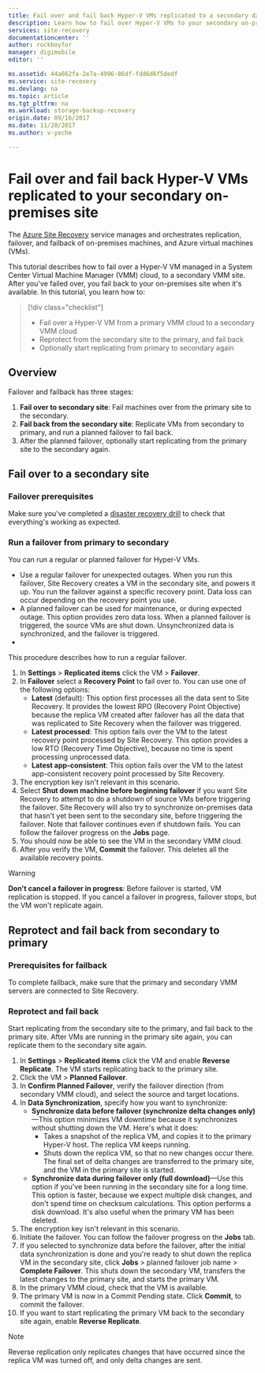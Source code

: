 ```yaml
---
title: Fail over and fail back Hyper-V VMs replicated to a secondary data center with Site Recovery | Azure
description: Learn how to fail over Hyper-V VMs to your secondary on-premises site and fail back to primary site, with Azure Site Recovery
services: site-recovery
documentationcenter: ''
author: rockboyfor
manager: digimobile
editor: ''

ms.assetid: 44a662fa-2e7a-4996-86df-fdd6d6f5dedf
ms.service: site-recovery
ms.devlang: na
ms.topic: article
ms.tgt_pltfrm: na
ms.workload: storage-backup-recovery
origin.date: 09/16/2017
ms.date: 11/20/2017
ms.author: v-yeche

---
```


# Fail over and fail back Hyper-V VMs replicated to your secondary on-premises site

The [Azure Site Recovery](site-recovery-overview.md) service manages and orchestrates replication, failover, and failback of on-premises machines, and Azure virtual machines (VMs).

This tutorial describes how to fail over a Hyper-V VM managed in a System Center Virtual Machine Manager (VMM) cloud, to a secondary VMM site. After you've failed over, you fail back to your on-premises site when it's available. In this tutorial, you learn how to:

> [!div class="checklist"]
> * Fail over a Hyper-V VM from a primary VMM cloud to a secondary VMM cloud
> * Reprotect from the secondary site to the primary, and fail back
> * Optionally start replicating from primary to secondary again

## Overview

Failover and failback has three stages:

1. **Fail over to secondary site**: Fail machines over from the primary site to the secondary.
2. **Fail back from the secondary site**: Replicate VMs from secondary to primary, and run a planned failover to fail back.
3. After the planned failover, optionally start replicating from the primary site to the secondary again.

## Fail over to a secondary site

### Failover prerequisites

Make sure you've completed a [disaster recovery drill](tutorial-dr-drill-secondary.md) to check that everything's working as expected.

### Run a failover from primary to secondary

You can run a regular or planned failover for Hyper-V VMs.

- Use a regular failover for unexpected outages. When you run this failover, Site Recovery creates a VM in the secondary site, and powers it up. You run the failover against a specific recovery point. Data loss can occur depending on the recovery point you use.
- A planned failover can be used for maintenance, or during expected outage. This option provides zero data loss. When a planned failover is triggered, the source VMs are shut down. Unsynchronized data is synchronized, and the failover is triggered. 
- 
This procedure describes how to run a regular failover.

1. In **Settings** > **Replicated items** click the VM > **Failover**.
2. In **Failover** select a **Recovery Point** to fail over to. You can use one of the following options:
    - **Latest** (default): This option first processes all the data sent to Site Recovery. It provides the lowest RPO (Recovery Point Objective) because the replica VM created after failover has all the data that was replicated to Site Recovery when the failover was triggered.
    - **Latest processed**: This option fails over the VM to the latest recovery point processed by Site Recovery. This option provides a low RTO (Recovery Time Objective), because no time is spent processing unprocessed data.
    - **Latest app-consistent**: This option fails over the VM to the latest app-consistent recovery point processed by Site Recovery. 
3. The encryption key isn't relevant in this scenario.
4. Select **Shut down machine before beginning failover** if you want Site Recovery to attempt to do a shutdown of source VMs before triggering the failover. Site Recovery will also try to synchronize on-premises data that hasn't yet been sent to the secondary site, before triggering the failover. Note that failover continues even if shutdown fails. You can follow the failover progress on the **Jobs** page.
5. You should now be able to see the VM in the secondary VMM cloud.
6. After you verify the VM, **Commit** the failover. This deletes all the available recovery points.

> [!WARNING]
> **Don't cancel a failover in progress**: Before failover is started, VM replication is stopped. If you cancel a failover in progress, failover stops, but the VM won't replicate again.  

## Reprotect and fail back from secondary to primary

### Prerequisites for failback

To complete failback, make sure that the primary and secondary VMM servers are connected to Site Recovery.

### Reprotect and fail back

Start replicating from the secondary site to the primary, and fail back to the primary site. After VMs are running in the primary site again, you can replicate them to the secondary site again.  

1. In **Settings** > **Replicated items** click the VM  and enable **Reverse Replicate**. The VM starts replicating back to the primary site.
2. Click the VM > **Planned Failover**.
3. In **Confirm Planned Failover**, verify the failover direction (from secondary VMM cloud), and select the source and target locations. 
4. In **Data Synchronization**, specify how you want to synchronize:
    - **Synchronize data before failover (synchronize delta changes only)**—This option minimizes VM downtime because it synchronizes without shutting down the VM. Here's what it does:
        - Takes a snapshot of the replica VM, and copies it to the primary Hyper-V host. The replica VM keeps running.
        - Shuts down the replica VM, so that no new changes occur there. The final set of delta changes are transferred to the primary site, and the VM in the primary site is started.
    - **Synchronize data during failover only (full download)**—Use this option if you've been running in the secondary site for a long time. This option is faster, because we expect multiple disk changes, and don't spend time on checksum calculations. This option performs a disk download. It's also useful when the primary VM has been deleted.
5. The encryption key isn't relevant in this scenario.
6. Initiate the failover. You can follow the failover progress on the **Jobs** tab.
7. If you selected to synchronize data before the failover, after the initial data synchronization is done and you're ready to shut down the replica VM in the secondary site, click **Jobs** > planned failover job name > **Complete Failover**. This shuts down the secondary VM, transfers the latest changes to the primary site, and starts the primary VM.
8. In the primary VMM cloud, check that the VM is available.
9. The primary VM is now in a Commit Pending state. Click **Commit**, to commit the failover.
10. If you want to start replicating the primary VM back to the secondary site again, enable **Reverse Replicate**.

> [!NOTE]
> Reverse replication only replicates changes that have occurred since the replica VM was turned off, and only delta changes are sent.

<!-- Update_Description: new articles on site recovery tutorial vmm to vmm failover failback -->